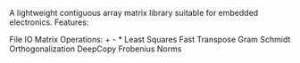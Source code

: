 A lightweight contiguous array matrix library suitable for embedded electronics.
Features:

File IO
Matrix Operations: + - *
Least Squares
Fast Transpose
Gram Schmidt Orthogonalization
DeepCopy
Frobenius Norms

